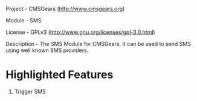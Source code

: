 Project 	- CMSGears (http://www.cmsgears.org)

Module  	- SMS

License 	- GPLv3 (http://www.gnu.org/licenses/gpl-3.0.html)

Description - The SMS Module for CMSGears. It can be used to send SMS using well known SMS providers.

Highlighted Features
=========================================
1. Trigger SMS
